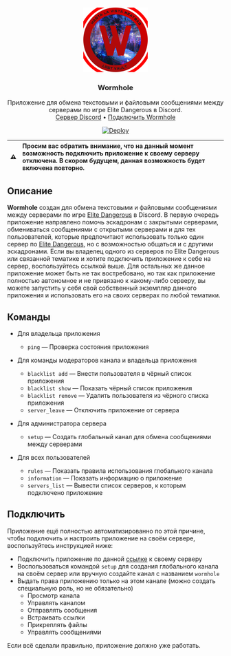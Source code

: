 <p align="center">
  
  <img src="sources/images/Wormhole - Logo - Small.png" alt="ᓚᘏᗢ" width="150" height="150">

  <h3 align="center">Wormhole</h3>

  <p align="center">
    Приложение для обмена текстовыми и файловыми сообщениями между серверами по игре Elite Dangerous в Discord.
    <br/>
    <a href="https://discord.gg/HFqmXPvMxC">Сервер Discord</a>
    •
    <a href="https://discord.com/oauth2/authorize?client_id=876127339161981059&scope=bot%20applications.commands">Подключить Wormhole</a>
  </p>
</p>


<p align="center">
  <a href="https://heroku.com/deploy?template=https://github.com/beigbeider/wormhole/tree/rewrite">
    <img src="https://www.herokucdn.com/deploy/button.svg" alt="Deploy">
  </a>
</p>

:warning: | Просим вас обратить внимание, что на данный момент возможность подключить приложение к своему серверу отключена. В скором будущем, данная возможность будет включена повторно.
:---: | :---

## Описание
**Wormhole** создан для обмена текстовыми и файловыми сообщениями между серверами по игре [Elite Dangerous](https://www.elitedangerous.com/) в Discord. В первую очередь приложение направлено помочь эскадронам с закрытыми серверами, обмениваться сообщениями с открытыми серверами и для тех пользователей, которые предпочитают использовать только один сервер по [Elite Dangerous](https://www.elitedangerous.com/), но с возможностью общаться и с другими эскадронами. Если вы владелец одного из серверов по Elite Dangerous или связанной тематике и хотите подключить приложение к себе на сервер, воспользуйтесь ссылкой выше. Для остальных же данное приложение может быть не так востребовано, но так как приложение полностью автономное и не привязано к какому-либо серверу, вы можете запустить у себя свой собственный экземпляр данного приложения и использовать его на своих серверах по любой тематики.

## Команды
- Для владельца приложения
    - `ping` — Проверка состояния приложения

- Для команды модераторов канала и владельца приложения
    - `blacklist add` — Внести пользователя в чёрный список приложения
    - `blacklist show` — Показать чёрный список приложения
    - `blacklist remove` — Удалить пользователя из чёрного списка приложения
    - `server_leave` — Отключить приложение от сервера

- Для администратора сервера
    - `setup` — Создать глобальный канал для обмена сообщениями между серверами

- Для всех пользователей
    - `rules` — Показать правила использования глобального канала
    - `information` — Показать информацию о приложение
    - `servers_list` — Вывести список серверов, к которым подключено приложение

## Подключить
Приложение ещё полностью автоматизированно по этой причине, чтобы подключить и настроить приложение на своём сервере, воспользуйтесь инструкцией ниже:
- Подключить приложение по данной [ссылке](https://discord.com/oauth2/authorize?client_id=876127339161981059&scope=bot%20applications.commands) к своему серверу
- Воспользоваться командой `setup` для создания глобального канала на своём сервер или вручную создайте канал с названием `wormhole`
- Выдать права приложению только на этом канале (можно создать специальную роль, но не обязательно)
    - Просмотр канала
    - Управлять каналом
    - Отправлять сообщения
    - Встраивать ссылки
    - Прикреплять файлы
    - Управлять сообщениями
 
 Если всё сделали правильно, приложение должно уже работать.
